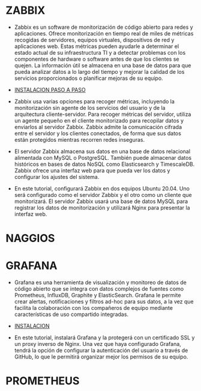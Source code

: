 # ZABBIX  

+ Zabbix es un software de monitorización de código abierto para redes y aplicaciones. Ofrece monitorización en tiempo real de miles de métricas recogidas de servidores, equipos virtuales, dispositivos de red y aplicaciones web. Estas métricas pueden ayudarle a determinar el estado actual de su infraestructura TI y a detectar problemas con los componentes de hardware o software antes de que los clientes se quejen. La información útil se almacena en una base de datos para que pueda analizar datos a lo largo del tiempo y mejorar la calidad de los servicios proporcionados o planificar mejoras de su equipo.  

+ [INSTALACION PASO A PASO](https://www.digitalocean.com/community/tutorials/how-to-install-and-configure-zabbix-to-securely-monitor-remote-servers-on-ubuntu-20-04-es)  

+ Zabbix usa varias opciones para recoger métricas, incluyendo la monitorización sin agente de los servicios del usuario y de la arquitectura cliente-servidor. Para recoger métricas del servidor, utiliza un agente pequeño en el cliente monitorizado para recopilar datos y enviarlos al servidor Zabbix. Zabbix admite la comunicación cifrada entre el servidor y los clientes conectados, de forma que sus datos están protegidos mientras recorren redes inseguras.

+ El servidor Zabbix almacena sus datos en una base de datos relacional alimentada con MySQL o PostgreSQL. También puede almacenar datos históricos en bases de datos NoSQL como Elasticsearch y TimescaleDB. Zabbix ofrece una interfaz web para que pueda ver los datos y configurar los ajustes del sistema.  

+ En este tutorial, configurará Zabbix en dos equipos Ubuntu 20.04. Uno será configurado como el servidor Zabbix y el otro como un cliente que monitorizará. El servidor Zabbix usará una base de datos MySQL para registrar los datos de monitorización y utilizará Nginx para presentar la interfaz web.  

# NAGGIOS  

# GRAFANA  

+ Grafana es una herramienta de visualización y monitoreo de datos de código abierto que se integra con datos complejos de fuentes como Prometheus, InfluxDB, Graphite y ElasticSearch. Grafana le permite crear alertas, notificaciones y filtros ad-hoc para sus datos, a la vez que facilita la colaboración con los compañeros de equipo mediante características de uso compartido integradas.  

+ [INSTALACION](https://www.digitalocean.com/community/tutorials/how-to-install-and-secure-grafana-on-ubuntu-20-04-es)  

+ En este tutorial, instalará Grafana y la protegerá con un certificado SSL y un proxy inverso de Nginx. Una vez que haya configurado Grafana, tendrá la opción de configurar la autenticación del usuario a través de GitHub, lo que le permitirá organizar mejor los permisos de su equipo.  

# PROMETHEUS